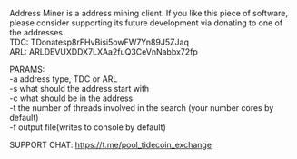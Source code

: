 Address Miner is a address mining client. 
If you like this piece of software, please 
consider supporting its future development via 
donating to one of the addresses<br>
TDC: TDonatesp8rFHvBisi5owFW7Yn89J5ZJaq <br>
ARL: ARLDEVUXDDX7LXAa2fuQ3CeVnNabbx72fp

PARAMS:<br>
-a address type, TDC or ARL<br>
-s what should the address start with<br>
-c what should be in the address<br>
-t the number of threads involved in the search (your number cores by default)<br>
-f output file(writes to console by default)<br>


SUPPORT CHAT: https://t.me/pool_tidecoin_exchange